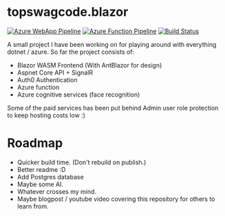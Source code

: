 # topswagcode.blazor

[![Azure WebApp Pipeline](https://github.com/TopSwagCode/topswagcode.blazor/actions/workflows/Azure.yml/badge.svg)](https://github.com/TopSwagCode/topswagcode.blazor/actions/workflows/Azure.yml) [![Azure Function Pipeline](https://github.com/TopSwagCode/topswagcode.blazor/actions/workflows/master_serverlessazure20211215161457.yml/badge.svg)](https://github.com/TopSwagCode/topswagcode.blazor/actions/workflows/master_serverlessazure20211215161457.yml) [![Build Status](https://dev.azure.com/josh0542/topswagcode.dev/_apis/build/status/TopSwagCode.topswagcode.blazor?branchName=master)](https://dev.azure.com/josh0542/topswagcode.dev/_build/latest?definitionId=1&branchName=master)

A small project I have been working on for playing around with everything dotnet / azure. So far the project consists of:

* Blazor WASM Frontend (With AntBlazor for design)
* Aspnet Core API + SignalR
* Auth0 Authentication
* Azure function
* Azure cognitive services (face recognition)

Some of the paid services has been put behind Admin user role protection to keep hosting costs low :)

# Roadmap

* Quicker build time. (Don't rebuild on publish.)
* Better readme :D
* Add Postgres database
* Maybe some AI. 
* Whatever crosses my mind.
* Maybe blogpost / youtube video covering this repository for others to learn from.